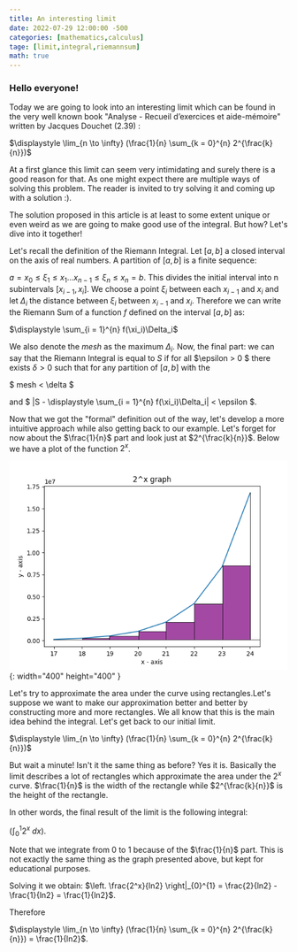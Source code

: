 ```yaml
---
title: An interesting limit
date: 2022-07-29 12:00:00 -500
categories: [mathematics,calculus]
tage: [limit,integral,riemannsum]
math: true
---
```




### Hello everyone! 

Today we are going to look into an interesting limit which can be found in the very well known book "Analyse - Recueil d’exercices et aide-mémoire" written by Jacques Douchet (2.39) :

$\displaystyle \lim_{n \to \infty} (\frac{1}{n} \sum_{k = 0}^{n} 2^{\frac{k}{n}})$

At a first glance this limit can seem very intimidating and surely there is a good reason for that. As one might expect there are multiple ways of solving this problem. The reader is invited to try solving it and coming up with a solution :).

The solution proposed in this article is at least to some extent unique or even weird as we are going to make good  use of the integral. But how? Let's dive into it together!

Let's recall the definition of the Riemann Integral. Let $[a, b]$ a closed interval on the axis of real numbers. A partition of $[a, b]$ is a finite sequence:

$a=x_{0}\le\xi_{1}\le x_{1}...x_{n-1} \le\xi_{n}\le x_{n}=b$.
This divides the initial interval into n subintervals $[x_{i-1}, x_i]$. We choose a point $\xi_i$ between each $x_{i-1}$ and $x_{i}$ and let $\Delta_i$ the distance between  $\xi_i$ between $x_{i-1}$ and $x_{i}$. Therefore we can write the Riemann Sum of a function $f$ defined on the interval $[a, b]$ as:

$\displaystyle \sum_{i = 1}^{n} f(\xi_i)\Delta_i$

We also denote the $mesh$ as the maximum $\Delta_i$.
Now, the final part: we can say that the Riemann Integral is equal to $S$ if for all $\epsilon > 0 $ there exists $\delta >0$ such that for any partition of $[a,b]$ with the 

$ mesh < \delta $ 

and 
$ |S - \displaystyle \sum_{i = 1}^{n} f(\xi_i)\Delta_i| < \epsilon $.

Now that we got the "formal" definition out of the way, let's develop a more intuitive approach while also getting back to our example. Let's forget for now about the $\frac{1}{n}$ part and look just at $2^{\frac{k}{n}}$. Below we have a plot of the function $2^x$.

![Plot](/_posts/assets/Figure_1.png){: width="400" height="400" }

Let's try to approximate the area under the curve using rectangles.Let's suppose we want to make our approximation better and better by constructing more and more rectangles. We all know that this is the main idea behind the integral. Let's get back to our initial limit.

$\displaystyle \lim_{n \to \infty} (\frac{1}{n} \sum_{k = 0}^{n} 2^{\frac{k}{n}})$

But wait a minute! Isn't it the same thing as before? Yes it is. Basically the limit describes a lot of rectangles which approximate the area under the $2^x$ curve. $\frac{1}{n}$ is the width of the rectangle while $2^{\frac{k}{n}}$ is the height of the rectangle.

In other words, the final result of the limit is the following integral:

$\left(\int_{0}^{1} 2^x \; dx\right)$.

Note that we integrate from 0 to 1 because of the $\frac{1}{n}$ part. This is not exactly the same thing as the graph presented above, but kept for educational purposes.

Solving it we obtain:
$\left. \frac{2^x}{ln2} \right|_{0}^{1} = \frac{2}{ln2} - \frac{1}{ln2} = \frac{1}{ln2}$.

Therefore

$\displaystyle \lim_{n \to \infty} (\frac{1}{n} \sum_{k = 0}^{n} 2^{\frac{k}{n}}) = \frac{1}{ln2}$.




















